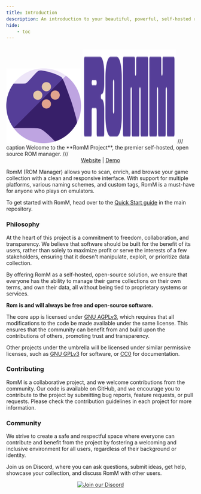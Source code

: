 ```yaml
---
title: Introduction
description: An introduction to your beautiful, powerful, self-hosted rom manager
hide:
    - toc
---
```


<img src="./resources/romm/isotipo.svg" height="200px" width="200px" alt="romm isotipo">
<img src="./resources/romm/logotipo.png" height="250px" width="250px" alt="romm logotipo" style="margin-top: 10px;">
/// caption
Welcome to the **RomM Project**, the premier self-hosted, open source ROM manager.
///

<div style="text-align: center">
<a href="https://romm.app" target="_blank">Website</a> | <a href="https://demo.romm.app" target="_blank" >Demo</a>
</div>

RomM (ROM Manager) allows you to scan, enrich, and browse your game collection with a clean and responsive interface. With support for multiple platforms, various naming schemes, and custom tags, RomM is a must-have for anyone who plays on emulators.

To get started with RomM, head over to the [Quick Start guide](Getting-Started/Quick-Start-Guide.md) in the main repository.

### Philosophy

At the heart of this project is a commitment to freedom, collaboration, and transparency. We believe that software should be built for the benefit of its users, rather than solely to maximize profit or serve the interests of a few stakeholders, ensuring that it doesn't manipulate, exploit, or prioritize data collection.

By offering RomM as a self-hosted, open-source solution, we ensure that everyone has the ability to manage their game collections on their own terms, and own their data, all without being tied to proprietary systems or services.

**Rom is and will always be free and open-source software.**

The core app is licensed under [GNU AGPLv3](https://choosealicense.com/licenses/agpl-3.0/), which requires that all modifications to the code be made available under the same license. This ensures that the community can benefit from and build upon the contributions of others, promoting trust and transparency.

Other projects under the umbrella will be licensed under similar permissive licenses, such as [GNU GPLv3](https://choosealicense.com/licenses/gpl-3.0/) for software, or [CC0](https://choosealicense.com/licenses/cc0-1.0/) for documentation.

### Contributing

RomM is a collaborative project, and we welcome contributions from the community. Our code is available on GitHub, and we encourage you to contribute to the project by submitting bug reports, feature requests, or pull requests. Please check the contribution guidelines in each project for more information.

### Community

We strive to create a safe and respectful space where everyone can contribute and benefit from the project by fostering a welcoming and inclusive environment for all users, regardless of their background or identity.

Join us on Discord, where you can ask questions, submit ideas, get help, showcase your collection, and discuss RomM with other users.

<div style="text-align: center">
    <a href="https://discord.gg/RGPJHNMMwJ">
        <img src="https://invidget.switchblade.xyz/RGPJHNMMwJ" alt="Join our Discord">
    </a>
</div>
